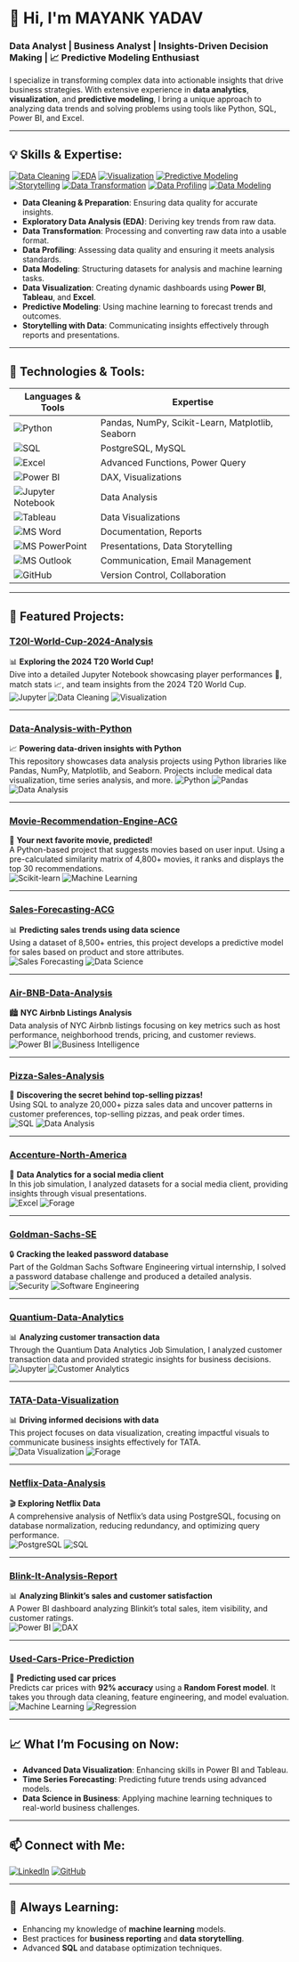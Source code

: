 # 🌟 Hi, I'm MAYANK YADAV

### Data Analyst | Business Analyst | Insights-Driven Decision Making | 📈 Predictive Modeling Enthusiast


I specialize in transforming complex data into actionable insights that drive business strategies. With extensive experience in **data analytics**, **visualization**, and **predictive modeling**, I bring a unique approach to analyzing data trends and solving problems using tools like Python, SQL, Power BI, and Excel.

---

## 💡 Skills & Expertise:
[![Data Cleaning](https://img.shields.io/badge/Data%20Cleaning-%E2%9C%85-green)](https://github.com/mayank-yadav) 
[![EDA](https://img.shields.io/badge/Exploratory%20Data%20Analysis-%F0%9F%93%88-blue)](https://github.com/mayank-yadav) 
[![Visualization](https://img.shields.io/badge/Data%20Visualization-%F0%9F%93%A2-orange)](https://github.com/mayank-yadav)
[![Predictive Modeling](https://img.shields.io/badge/Predictive%20Modeling-%E2%9A%99%EF%B8%8F-yellow)](https://github.com/mayank-yadav)
[![Storytelling](https://img.shields.io/badge/Data%20Storytelling-%F0%9F%93%9D-lightgrey)](https://github.com/mayank-yadav)
[![Data Transformation](https://img.shields.io/badge/Data%20Transformation-%F0%9F%94%A5-red)](https://github.com/mayank-yadav)
[![Data Profiling](https://img.shields.io/badge/Data%20Profiling-%E2%9C%85-blue)](https://github.com/mayank-yadav)
[![Data Modeling](https://img.shields.io/badge/Data%20Modeling-%F0%9F%93%8A-purple)](https://github.com/mayank-yadav)

- **Data Cleaning & Preparation**: Ensuring data quality for accurate insights.
- **Exploratory Data Analysis (EDA)**: Deriving key trends from raw data.
- **Data Transformation**: Processing and converting raw data into a usable format.
- **Data Profiling**: Assessing data quality and ensuring it meets analysis standards.
- **Data Modeling**: Structuring datasets for analysis and machine learning tasks.
- **Data Visualization**: Creating dynamic dashboards using **Power BI**, **Tableau**, and **Excel**.
- **Predictive Modeling**: Using machine learning to forecast trends and outcomes.
- **Storytelling with Data**: Communicating insights effectively through reports and presentations.

---

## 🚀 Technologies & Tools:

| **Languages & Tools**       | **Expertise**                                          |
|-----------------------------|--------------------------------------------------------|
| ![Python](https://img.shields.io/badge/Python-%E2%9A%A1-yellow?logo=python&logoColor=white)        | Pandas, NumPy, Scikit-Learn, Matplotlib, Seaborn   |
| ![SQL](https://img.shields.io/badge/SQL-%E2%9C%85-blue?logo=postgresql&logoColor=white)         | PostgreSQL, MySQL                                  |
| ![Excel](https://img.shields.io/badge/Excel-%F0%9F%93%8B-green?logo=microsoft-excel&logoColor=white)        | Advanced Functions, Power Query                    |
| ![Power BI](https://img.shields.io/badge/Power%20BI-%F0%9F%93%A2-orange?logo=powerbi&logoColor=white)   | DAX, Visualizations                                |
| ![Jupyter Notebook](https://img.shields.io/badge/Jupyter%20Notebook-%F0%9F%93%88-red?logo=jupyter&logoColor=white) | Data Analysis                                      |
| ![Tableau](https://img.shields.io/badge/Tableau-%F0%9F%93%A2-blue?logo=tableau&logoColor=white)       | Data Visualizations                                |
| ![MS Word](https://img.shields.io/badge/MS%20Word-%F0%9F%93%84-blue?logo=microsoft-word&logoColor=white)       | Documentation, Reports                             |
| ![MS PowerPoint](https://img.shields.io/badge/MS%20PowerPoint-%F0%9F%93%A2-orange?logo=microsoft-powerpoint&logoColor=white)       | Presentations, Data Storytelling                   |
| ![MS Outlook](https://img.shields.io/badge/MS%20Outlook-%F0%9F%93%A4-blue?logo=microsoft-outlook&logoColor=white)       | Communication, Email Management                    |
| ![GitHub](https://img.shields.io/badge/GitHub-%F0%9F%93%82-black?logo=github&logoColor=white)       | Version Control, Collaboration                     |

---

## 🔧 Featured Projects:

### [T20I-World-Cup-2024-Analysis](https://github.com/mayankyadav23/T20I-World-Cup-2024-Analysis)  
📊 **Exploring the 2024 T20 World Cup!**  
Dive into a detailed Jupyter Notebook showcasing player performances 🏏, match stats 📈, and team insights from the 2024 T20 World Cup.  
![Jupyter](https://img.shields.io/badge/-Jupyter-F37726?logo=jupyter&logoColor=white&style=flat-square)
![Data Cleaning](https://img.shields.io/badge/-Data%20Cleaning-00BFFF?style=flat-square)
![Visualization](https://img.shields.io/badge/-Visualization-FF4500?style=flat-square)

---

### [Data-Analysis-with-Python](https://github.com/mayankyadav23/Data-Analysis-with-Python)  
📈 **Powering data-driven insights with Python**  
This repository showcases data analysis projects using Python libraries like Pandas, NumPy, Matplotlib, and Seaborn. Projects include medical data visualization, time series analysis, and more.
![Python](https://img.shields.io/badge/-Python-3776AB?logo=python&logoColor=white&style=flat-square)
![Pandas](https://img.shields.io/badge/-Pandas-150458?logo=pandas&logoColor=white&style=flat-square)
![Data Analysis](https://img.shields.io/badge/-Data%20Analysis-6495ED?style=flat-square)

---

### [Movie-Recommendation-Engine-ACG](https://github.com/mayankyadav23/Movie-Recommendation-Engine-ACG)  
🎥 **Your next favorite movie, predicted!**  
A Python-based project that suggests movies based on user input. Using a pre-calculated similarity matrix of 4,800+ movies, it ranks and displays the top 30 recommendations.  
![Scikit-learn](https://img.shields.io/badge/-Scikit--learn-F7931E?logo=scikit-learn&logoColor=white&style=flat-square)
![Machine Learning](https://img.shields.io/badge/-Machine%20Learning-4682B4?style=flat-square)

---

### [Sales-Forecasting-ACG](https://github.com/mayankyadav23/Sales-Forecasting-ACG)  
📊 **Predicting sales trends using data science**  
Using a dataset of 8,500+ entries, this project develops a predictive model for sales based on product and store attributes.  
![Sales Forecasting](https://img.shields.io/badge/-Sales%20Forecasting-FF6347?style=flat-square)
![Data Science](https://img.shields.io/badge/-Data%20Science-4CAF50?style=flat-square)

---

### [Air-BNB-Data-Analysis](https://github.com/mayankyadav23/Air-BNB-Data-Analysis)  
🏙️ **NYC Airbnb Listings Analysis**  
Data analysis of NYC Airbnb listings focusing on key metrics such as host performance, neighborhood trends, pricing, and customer reviews.  
![Power BI](https://img.shields.io/badge/-Power%20BI-F2C811?logo=power-bi&logoColor=black&style=flat-square)
![Business Intelligence](https://img.shields.io/badge/-Business%20Intelligence-4CAF50?style=flat-square)

---

### [Pizza-Sales-Analysis](https://github.com/mayankyadav23/Pizza-Sales-Analysis)  
🍕 **Discovering the secret behind top-selling pizzas!**  
Using SQL to analyze 20,000+ pizza sales data and uncover patterns in customer preferences, top-selling pizzas, and peak order times.  
![SQL](https://img.shields.io/badge/-SQL-4479A1?style=flat-square)
![Data Analysis](https://img.shields.io/badge/-Data%20Analysis-6495ED?style=flat-square)

---

### [Accenture-North-America](https://github.com/mayankyadav23/Accenture-North-America)  
🌟 **Data Analytics for a social media client**  
In this job simulation, I analyzed datasets for a social media client, providing insights through visual presentations.  
![Excel](https://img.shields.io/badge/-Excel-217346?logo=microsoft-excel&logoColor=white&style=flat-square)
![Forage](https://img.shields.io/badge/-Forage-FFD700?style=flat-square)

---

### [Goldman-Sachs-SE](https://github.com/mayankyadav23/Goldman-Sachs-SE)  
🔒 **Cracking the leaked password database**  
Part of the Goldman Sachs Software Engineering virtual internship, I solved a password database challenge and produced a detailed analysis.  
![Security](https://img.shields.io/badge/-Cybersecurity-DC143C?style=flat-square)
![Software Engineering](https://img.shields.io/badge/-Software%20Engineering-0078D4?style=flat-square)

---

### [Quantium-Data-Analytics](https://github.com/mayankyadav23/Quantium-Data-Analytics)  
📊 **Analyzing customer transaction data**  
Through the Quantium Data Analytics Job Simulation, I analyzed customer transaction data and provided strategic insights for business decisions.  
![Jupyter](https://img.shields.io/badge/-Jupyter-F37726?style=flat-square)
![Customer Analytics](https://img.shields.io/badge/-Customer%20Analytics-6495ED?style=flat-square)

---

### [TATA-Data-Visualization](https://github.com/mayankyadav23/TATA-Data-Visualization)  
📊 **Driving informed decisions with data**  
This project focuses on data visualization, creating impactful visuals to communicate business insights effectively for TATA.  
![Data Visualization](https://img.shields.io/badge/-Data%20Visualization-FF4500?style=flat-square)
![Forage](https://img.shields.io/badge/-Forage-FFD700?style=flat-square)

---

### [Netflix-Data-Analysis](https://github.com/mayankyadav23/Netflix-Data-Analysis)  
🎬 **Exploring Netflix Data**  
A comprehensive analysis of Netflix’s data using PostgreSQL, focusing on database normalization, reducing redundancy, and optimizing query performance.  
![PostgreSQL](https://img.shields.io/badge/-PostgreSQL-4169E1?style=flat-square)
![SQL](https://img.shields.io/badge/-SQL-4479A1?style=flat-square)

---

### [Blink-It-Analysis-Report](https://github.com/mayankyadav23/Blink-It-Analysis-Report)  
📊 **Analyzing Blinkit’s sales and customer satisfaction**  
A Power BI dashboard analyzing Blinkit’s total sales, item visibility, and customer ratings.  
![Power BI](https://img.shields.io/badge/-Power%20BI-F2C811?logo=power-bi&logoColor=black&style=flat-square)
![DAX](https://img.shields.io/badge/-DAX-008080?style=flat-square)

---

### [Used-Cars-Price-Prediction](https://github.com/mayankyadav23/Used-Cars-Price-Prediction)  
🚗 **Predicting used car prices**  
Predicts car prices with **92% accuracy** using a **Random Forest model**. It takes you through data cleaning, feature engineering, and model evaluation.  
![Machine Learning](https://img.shields.io/badge/-Machine%20Learning-4682B4?style=flat-square)
![Regression](https://img.shields.io/badge/-Regression%20Analysis-6495ED?style=flat-square)

---

## 📈 What I’m Focusing on Now:
- **Advanced Data Visualization**: Enhancing skills in Power BI and Tableau.
- **Time Series Forecasting**: Predicting future trends using advanced models.
- **Data Science in Business**: Applying machine learning techniques to real-world business challenges.

---

## 📫 Connect with Me:
[![LinkedIn](https://img.shields.io/badge/LinkedIn-blue?style=for-the-badge&logo=linkedin)](https://www.linkedin.com/in/mayankyadv) 
[![GitHub](https://img.shields.io/badge/GitHub-black?style=for-the-badge&logo=github)](https://github.com/mayankyadav23)

---

## 🌱 Always Learning:
- Enhancing my knowledge of **machine learning** models.
- Best practices for **business reporting** and **data storytelling**.
- Advanced **SQL** and database optimization techniques.
